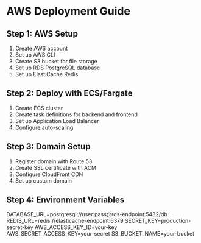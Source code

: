 # AWS Deployment Guide

## Step 1: AWS Setup
1. Create AWS account
2. Set up AWS CLI
3. Create S3 bucket for file storage
4. Set up RDS PostgreSQL database
5. Set up ElastiCache Redis

## Step 2: Deploy with ECS/Fargate
1. Create ECS cluster
2. Create task definitions for backend and frontend
3. Set up Application Load Balancer
4. Configure auto-scaling

## Step 3: Domain Setup
1. Register domain with Route 53
2. Create SSL certificate with ACM
3. Configure CloudFront CDN
4. Set up custom domain

## Step 4: Environment Variables
DATABASE_URL=postgresql://user:pass@rds-endpoint:5432/db
REDIS_URL=redis://elasticache-endpoint:6379
SECRET_KEY=production-secret-key
AWS_ACCESS_KEY_ID=your-key
AWS_SECRET_ACCESS_KEY=your-secret
S3_BUCKET_NAME=your-bucket
